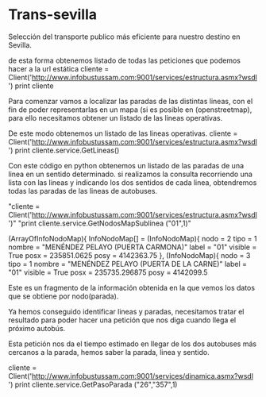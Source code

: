 Trans-sevilla
=============

Selección del transporte publico más eficiente para nuestro destino en Sevilla.

de esta forma obtenemos listado de todas las peticiones que podemos hacer a la url estática 
cliente = Client('http://www.infobustussam.com:9001/services/estructura.asmx?wsdl ')
print cliente




Para comenzar vamos a localizar las paradas de las distintas lineas, con el fin de poder 
representarlas en un mapa (si es posible en (openstreetmap), para ello necesitamos obtener
un listado de las lineas operativas.


De este modo obtenemos un listado de las lineas operativas.
cliente = Client('http://www.infobustussam.com:9001/services/estructura.asmx?wsdl ')
print cliente.service.GetLineas()

Con este código en python obtenemos un listado de las paradas de una linea en un sentido determinado.
si realizamos la consulta recorriendo una lista con las lineas y indicando los dos sentidos de cada
linea, obtendremos todas las paradas de las lineas de autobuses.

"cliente = Client('http://www.infobustussam.com:9001/services/estructura.asmx?wsdl ')"
"print cliente.service.GetNodosMapSublinea ("01",1)"

(ArrayOfInfoNodoMap){
   InfoNodoMap[] = 
      (InfoNodoMap){
         nodo = 2
         tipo = 1
         nombre = "MENÉNDEZ PELAYO (PUERTA CARMONA)"
         label = "01"
         visible = True
         posx = 235851.0625
         posy = 4142363.75
      },
      (InfoNodoMap){
         nodo = 3
         tipo = 1
         nombre = "MENÉNDEZ PELAYO (PUERTA DE LA CARNE)"
         label = "01"
         visible = True
         posx = 235735.296875
         posy = 4142099.5

Este es un fragmento de la información obtenida en la que vemos los datos que se obtiene por nodo(parada).

Ya hemos conseguido identificar lineas y paradas, necesitamos tratar el resultado para poder hacer una petición que nos diga cuando llega el próximo autobús.

Esta petición nos da el tiempo estimado en llegar de los dos autobuses más cercanos a la parada, hemos saber la parada, linea y sentido.

cliente = Client('http://www.infobustussam.com:9001/services/dinamica.asmx?wsdl ')
print cliente.service.GetPasoParada ("26","357",1)

